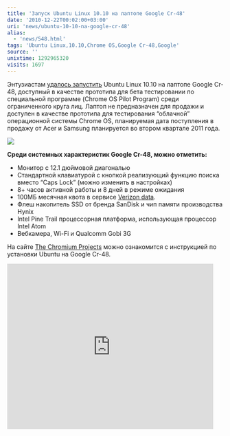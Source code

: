 ```yaml
---
title: 'Запуск Ubuntu Linux 10.10 на лаптопе Google Cr-48'
date: '2010-12-22T00:02:00+03:00'
uri: 'news/ubuntu-10-10-na-google-cr-48'
alias: 
  - 'news/548.html'
tags: 'Ubuntu Linux,10.10,Chrome OS,Google Cr-48,Google'
source: ''
unixtime: 1292965320
visits: 1697
---
```

Энтузиастам [удалось запустить](http://www.engadget.com/2010/12/14/ubuntu-meets-google-cr-48-laptop-keeps-chrome-along-for-the-rid/) Ubuntu Linux 10.10 на лаптопе Google Cr-48, доступный в качестве прототипа для бета тестировании по специальной программе (Chrome OS Pilot Program) среди ограниченного круга лиц. Лаптоп не предназначен для продажи и доступен в качестве прототипа для тестирования “облачной” операционной системы Chrome OS, планируемая дата поступления в продажу от Acer и Samsung планируется во втором квартале 2011 года.

![](img/2010/12/22/00-00/cr48-ubuntu-12-14-2010.jpg)

**Среди системных характеристик Google Cr-48, можно отметить:**

*   Монитор c 12.1 дюймовой диагональю
*   Стандартной клавиатурой с кнопкой реализующий функцию поиска вместо “Caps Lock” (можно изменить в настройках)
*   8+ часов активной работы и 8 дней в режиме ожидания
*   100МБ месячная квота в сервисе [Verizon data](http://www.engadget.com/2010/12/07/google-partners-with-verizon-for-free-3g-data-allowance-with-eve/).
*   Флеш накопитель SSD от  бренда SanDisk и чип памяти производства Hynix
*   Intel Pine Trail процессорная платформа, использующая процессор Intel Atom
*   Вебкамера, Wi-Fi и Qualcomm Gobi 3G

На  сайте [The Chromium Projects](https://sites.google.com/a/chromium.org/dev/chromium-os/developer-information-for-chrome-os-devices/cr-48-chrome-notebook-developer-information/how-to-boot-ubuntu-on-a-cr-48) можно ознакомится с инструкцией по установки Ubuntu на Google Cr-48.

 <iframe width="480" height="385" src="https://www.youtube.com/embed/UimfEI85WZo" frameborder="0" allowfullscreen=""></iframe>
